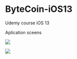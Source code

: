 # ByteCoin-iOS13
Udemy course iOS 13

Aplication sceens

![][scr1]

[scr1]: Scr_1.png

![][scr2]

[scr2]: Scr_2.png
